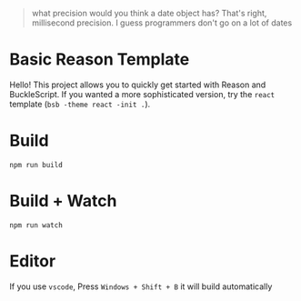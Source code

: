 > what precision would you think a date object has? That's right, millisecond precision.
> I guess programmers don't go on a lot of dates

# Basic Reason Template

Hello! This project allows you to quickly get started with Reason and BuckleScript. If you wanted a more sophisticated version, try the `react` template (`bsb -theme react -init .`).

# Build
```
npm run build
```

# Build + Watch

```
npm run watch
```


# Editor
If you use `vscode`, Press `Windows + Shift + B` it will build automatically

